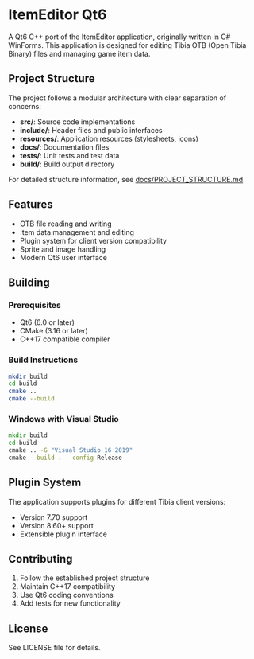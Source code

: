 # ItemEditor Qt6

A Qt6 C++ port of the ItemEditor application, originally written in C# WinForms. This application is designed for editing Tibia OTB (Open Tibia Binary) files and managing game item data.

## Project Structure

The project follows a modular architecture with clear separation of concerns:

- **src/**: Source code implementations
- **include/**: Header files and public interfaces  
- **resources/**: Application resources (stylesheets, icons)
- **docs/**: Documentation files
- **tests/**: Unit tests and test data
- **build/**: Build output directory

For detailed structure information, see [docs/PROJECT_STRUCTURE.md](docs/PROJECT_STRUCTURE.md).

## Features

- OTB file reading and writing
- Item data management and editing
- Plugin system for client version compatibility
- Sprite and image handling
- Modern Qt6 user interface

## Building

### Prerequisites

- Qt6 (6.0 or later)
- CMake (3.16 or later)
- C++17 compatible compiler

### Build Instructions

```bash
mkdir build
cd build
cmake ..
cmake --build .
```

### Windows with Visual Studio

```cmd
mkdir build
cd build
cmake .. -G "Visual Studio 16 2019"
cmake --build . --config Release
```

## Plugin System

The application supports plugins for different Tibia client versions:
- Version 7.70 support
- Version 8.60+ support
- Extensible plugin interface

## Contributing

1. Follow the established project structure
2. Maintain C++17 compatibility
3. Use Qt6 coding conventions
4. Add tests for new functionality

## License

See LICENSE file for details.